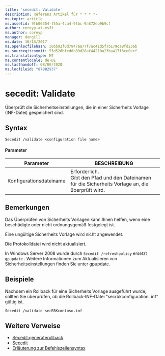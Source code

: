 ```yaml
---
title: 'secedit: Validate'
description: Referenz Artikel für * * * *-
ms.topic: article
ms.assetid: 9fb06354-f55a-4ca4-9fbc-9a872eb9b9cf
author: coreyp-at-msft
ms.author: coreyp
manager: dongill
ms.date: 10/16/2017
ms.openlocfilehash: 30bb02f0d7947aa77f7ac41d5f7b179ca8fd236b
ms.sourcegitcommit: 53d526bfeddb89d28af44210a23ba417f6ce0ecf
ms.translationtype: MT
ms.contentlocale: de-DE
ms.lasthandoff: 08/06/2020
ms.locfileid: "87882937"
---
```

# <a name="seceditvalidate"></a>secedit: Validate



Überprüft die Sicherheitseinstellungen, die in einer Sicherheits Vorlage (INF-Datei) gespeichert sind.

## <a name="syntax"></a>Syntax

```
Secedit /validate <configuration file name>

```

#### <a name="parameters"></a>Parameter

|Parameter|BESCHREIBUNG|
|---------|-----------|
|Konfigurationsdateiname|Erforderlich.</br>Gibt den Pfad und den Dateinamen für die Sicherheits Vorlage an, die überprüft wird.|

## <a name="remarks"></a>Bemerkungen

Das Überprüfen von Sicherheits Vorlagen kann Ihnen helfen, wenn eine beschädigte oder nicht ordnungsgemäß festgelegt ist.

Eine ungültige Sicherheits Vorlage wird nicht angewendet.

Die Protokolldatei wird nicht aktualisiert.

In Windows Server 2008 wurde durch `Secedit /refreshpolicy` ersetzt `gpupdate` . Weitere Informationen zum Aktualisieren von Sicherheitseinstellungen finden Sie unter [gpupdate](gpupdate.md).

## <a name="examples"></a>Beispiele

Nachdem ein Rollback für eine Sicherheits Vorlage ausgeführt wurde, sollten Sie überprüfen, ob die Rollback-INF-Datei "secrbkconfiguration. inf" gültig ist.
```
Secedit /validate secRBKcontoso.inf
```

## <a name="additional-references"></a>Weitere Verweise

-   [Secedit:generaterollback](secedit-generaterollback.md)
-   [Secedit](secedit.md)
- [Erläuterung zur Befehlszeilensyntax](command-line-syntax-key.md)